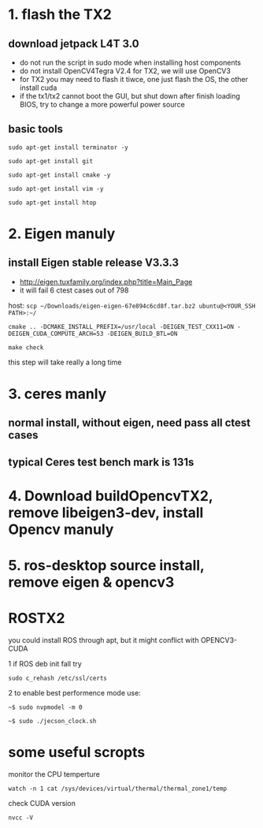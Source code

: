 # 1. flash the TX2
## download jetpack L4T 3.0
* do not run the script in sudo mode when installing host components
* do not install OpenCV4Tegra V2.4 for TX2, we will use OpenCV3
* for TX2 you may need to flash it tiwce, one just flash the OS, the other install cuda
* if the tx1/tx2 cannot boot the GUI, but shut down after finish loading BIOS, try to change a more powerful power source

## basic tools
`sudo apt-get install terminator -y`

`sudo apt-get install git`

`sudo apt-get install cmake -y`

`sudo apt-get install vim -y`

`sudo apt-get install htop`

# 2. Eigen manuly
## install Eigen stable release V3.3.3
* http://eigen.tuxfamily.org/index.php?title=Main_Page
* it will fail 6 ctest cases out of 798

host:
`scp ~/Downloads/eigen-eigen-67e894c6cd8f.tar.bz2 ubuntu@<YOUR_SSH PATH>:~/`

`cmake .. -DCMAKE_INSTALL_PREFIX=/usr/local -DEIGEN_TEST_CXX11=ON -DEIGEN_CUDA_COMPUTE_ARCH=53 -DEIGEN_BUILD_BTL=ON`

`make check`

this step will take really a long time

# 3. ceres manly
## normal install, without eigen, need pass all ctest cases
## typical Ceres test bench mark is 131s

# 4. Download buildOpencvTX2, remove libeigen3-dev, install Opencv manuly

# 5. ros-desktop source install, remove eigen & opencv3

# ROSTX2

you could install ROS through apt, but it might conflict with OPENCV3-CUDA

1 if ROS deb init fall try

`sudo c_rehash /etc/ssl/certs`

2 to enable best performence mode use:

`~$ sudo nvpmodel -m 0`

`~$ sudo ./jecson_clock.sh`

# some useful scropts
monitor the CPU temperture

`watch -n 1 cat /sys/devices/virtual/thermal/thermal_zone1/temp`

check CUDA version

`nvcc -V`



